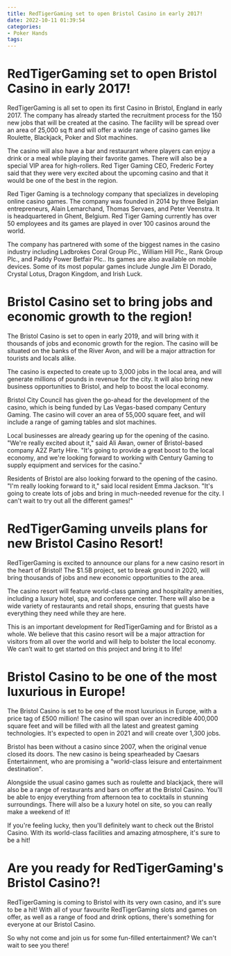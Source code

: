 ```yaml
---
title: RedTigerGaming set to open Bristol Casino in early 2017!
date: 2022-10-11 01:39:54
categories:
- Poker Hands
tags:
---
```



#  RedTigerGaming set to open Bristol Casino in early 2017!

RedTigerGaming is all set to open its first Casino in Bristol, England in early 2017. The company has already started the recruitment process for the 150 new jobs that will be created at the casino. The facility will be spread over an area of 25,000 sq ft and will offer a wide range of casino games like Roulette, Blackjack, Poker and Slot machines.

The casino will also have a bar and restaurant where players can enjoy a drink or a meal while playing their favorite games. There will also be a special VIP area for high-rollers. Red Tiger Gaming CEO, Frederic Fortey said that they were very excited about the upcoming casino and that it would be one of the best in the region.

Red Tiger Gaming is a technology company that specializes in developing online casino games. The company was founded in 2014 by three Belgian entrepreneurs, Alain Lemarchand, Thomas Servaes, and Peter Veenstra. It is headquartered in Ghent, Belgium. Red Tiger Gaming currently has over 50 employees and its games are played in over 100 casinos around the world.

The company has partnered with some of the biggest names in the casino industry including Ladbrokes Coral Group Plc., William Hill Plc., Rank Group Plc., and Paddy Power Betfair Plc.. Its games are also available on mobile devices. Some of its most popular games include Jungle Jim El Dorado, Crystal Lotus, Dragon Kingdom, and Irish Luck.

#  Bristol Casino set to bring jobs and economic growth to the region!

The Bristol Casino is set to open in early 2019, and will bring with it thousands of jobs and economic growth for the region. The casino will be situated on the banks of the River Avon, and will be a major attraction for tourists and locals alike.

The casino is expected to create up to 3,000 jobs in the local area, and will generate millions of pounds in revenue for the city. It will also bring new business opportunities to Bristol, and help to boost the local economy.

Bristol City Council has given the go-ahead for the development of the casino, which is being funded by Las Vegas-based company Century Gaming. The casino will cover an area of 55,000 square feet, and will include a range of gaming tables and slot machines.

Local businesses are already gearing up for the opening of the casino. "We're really excited about it," said Ali Awan, owner of Bristol-based company A2Z Party Hire. "It's going to provide a great boost to the local economy, and we're looking forward to working with Century Gaming to supply equipment and services for the casino."

Residents of Bristol are also looking forward to the opening of the casino. "I'm really looking forward to it," said local resident Emma Jackson. "It's going to create lots of jobs and bring in much-needed revenue for the city. I can't wait to try out all the different games!"

#  RedTigerGaming unveils plans for new Bristol Casino Resort!

RedTigerGaming is excited to announce our plans for a new casino resort in the heart of Bristol! The $1.5B project, set to break ground in 2020, will bring thousands of jobs and new economic opportunities to the area.

The casino resort will feature world-class gaming and hospitality amenities, including a luxury hotel, spa, and conference center. There will also be a wide variety of restaurants and retail shops, ensuring that guests have everything they need while they are here.

This is an important development for RedTigerGaming and for Bristol as a whole. We believe that this casino resort will be a major attraction for visitors from all over the world and will help to bolster the local economy. We can’t wait to get started on this project and bring it to life!

#  Bristol Casino to be one of the most luxurious in Europe!

The Bristol Casino is set to be one of the most luxurious in Europe, with a price tag of £500 million! The casino will span over an incredible 400,000 square feet and will be filled with all the latest and greatest gaming technologies. It's expected to open in 2021 and will create over 1,300 jobs.

Bristol has been without a casino since 2007, when the original venue closed its doors. The new casino is being spearheaded by Caesars Entertainment, who are promising a "world-class leisure and entertainment destination".

Alongside the usual casino games such as roulette and blackjack, there will also be a range of restaurants and bars on offer at the Bristol Casino. You'll be able to enjoy everything from afternoon tea to cocktails in stunning surroundings. There will also be a luxury hotel on site, so you can really make a weekend of it!

If you're feeling lucky, then you'll definitely want to check out the Bristol Casino. With its world-class facilities and amazing atmosphere, it's sure to be a hit!

#  Are you ready for RedTigerGaming's Bristol Casino?!

RedTigerGaming is coming to Bristol with its very own casino, and it's sure to be a hit! With all of your favourite RedTigerGaming slots and games on offer, as well as a range of food and drink options, there's something for everyone at our Bristol Casino.

So why not come and join us for some fun-filled entertainment? We can't wait to see you there!